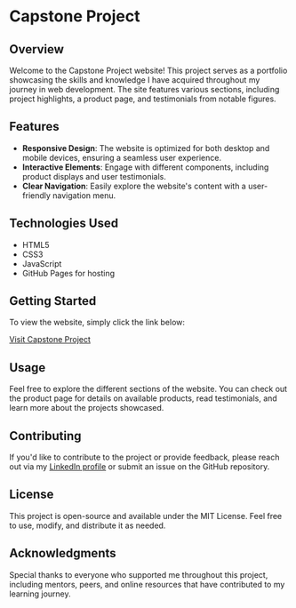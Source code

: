 # Capstone Project

## Overview

Welcome to the Capstone Project website! This project serves as a portfolio showcasing the skills and knowledge I have acquired throughout my journey in web development. The site features various sections, including project highlights, a product page, and testimonials from notable figures.

## Features

- **Responsive Design**: The website is optimized for both desktop and mobile devices, ensuring a seamless user experience.
- **Interactive Elements**: Engage with different components, including product displays and user testimonials.
- **Clear Navigation**: Easily explore the website's content with a user-friendly navigation menu.

## Technologies Used

- HTML5
- CSS3
- JavaScript
- GitHub Pages for hosting

## Getting Started

To view the website, simply click the link below:

[Visit Capstone Project](https://jbatts.github.io/Capstone/)

## Usage

Feel free to explore the different sections of the website. You can check out the product page for details on available products, read testimonials, and learn more about the projects showcased.

## Contributing

If you'd like to contribute to the project or provide feedback, please reach out via my [LinkedIn profile](https://www.linkedin.com/in/jalen-battle-551185164/) or submit an issue on the GitHub repository.

## License

This project is open-source and available under the MIT License. Feel free to use, modify, and distribute it as needed.

## Acknowledgments

Special thanks to everyone who supported me throughout this project, including mentors, peers, and online resources that have contributed to my learning journey.
